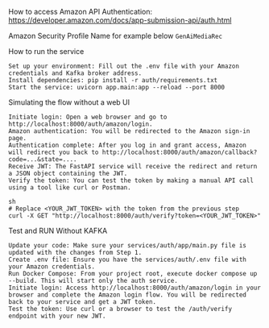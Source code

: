 How to access Amazon API Authentication:
https://developer.amazon.com/docs/app-submission-api/auth.html

Amazon Security Profile Name for example below
```GenAiMediaRec```

How to run the service
```
Set up your environment: Fill out the .env file with your Amazon credentials and Kafka broker address.
Install dependencies: pip install -r auth/requirements.txt
Start the service: uvicorn app.main:app --reload --port 8000
```

Simulating the flow without a web UI
```
Initiate login: Open a web browser and go to http://localhost:8000/auth/amazon/login.
Amazon authentication: You will be redirected to the Amazon sign-in page.
Authentication complete: After you log in and grant access, Amazon will redirect you back to http://localhost:8000/auth/amazon/callback?code=...&state=....
Receive JWT: The FastAPI service will receive the redirect and return a JSON object containing the JWT.
Verify the token: You can test the token by making a manual API call using a tool like curl or Postman.
```

```
sh
# Replace <YOUR_JWT_TOKEN> with the token from the previous step
curl -X GET "http://localhost:8000/auth/verify?token=<YOUR_JWT_TOKEN>"
```

Test and RUN Without KAFKA
```
Update your code: Make sure your services/auth/app/main.py file is updated with the changes from Step 1.
Create .env file: Ensure you have the services/auth/.env file with your Amazon credentials.
Run Docker Compose: From your project root, execute docker compose up --build. This will start only the auth service.
Initiate login: Access http://localhost:8000/auth/amazon/login in your browser and complete the Amazon login flow. You will be redirected back to your service and get a JWT token.
Test the token: Use curl or a browser to test the /auth/verify endpoint with your new JWT. 
```
